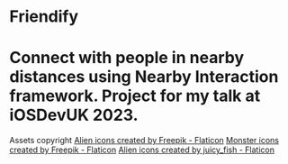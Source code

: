 # Friendify

<h1>
Connect with people in nearby distances using Nearby Interaction framework.
Project for my talk at iOSDevUK 2023.
</h1>


Assets copyright
<a href="https://www.flaticon.com/free-icons/alien" title="alien icons">Alien icons created by Freepik - Flaticon</a>
<a href="https://www.flaticon.com/free-icons/monster" title="monster icons">Monster icons created by Freepik - Flaticon</a>
<a href="https://www.flaticon.com/free-icons/alien" title="alien icons">Alien icons created by juicy_fish - Flaticon</a>
